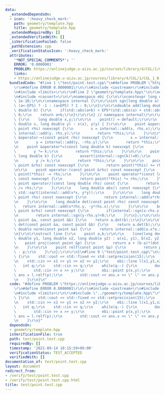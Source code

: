 ```yaml
---
data:
  _extendedDependsOn:
  - icon: ':heavy_check_mark:'
    path: geometry/template.hpp
    title: geometry/template.hpp
  _extendedRequiredBy: []
  _extendedVerifiedWith: []
  _isVerificationFailed: false
  _pathExtension: cpp
  _verificationStatusIcon: ':heavy_check_mark:'
  attributes:
    '*NOT_SPECIAL_COMMENTS*': ''
    ERROR: '0.0000001'
    PROBLEM: https://onlinejudge.u-aizu.ac.jp/courses/library/4/CGL/1/CGL_1_B
    links:
    - https://onlinejudge.u-aizu.ac.jp/courses/library/4/CGL/1/CGL_1_B
  bundledCode: "#line 1 \"test/point.test.cpp\"\n#define PROBLEM \"https://onlinejudge.u-aizu.ac.jp/courses/library/4/CGL/1/CGL_1_B\"\
    \r\n#define ERROR 0.0000001\r\n\r\n#include <iostream>\r\n#include <iomanip>\r\
    \n#include <limits>\r\n\r\n#line 2 \"geometry/template.hpp\"\n\r\n#include <cmath>\r\
    \n#include <cassert>\r\n\r\nnamespace ebi {\r\n\r\nconstexpr long double EPS =\
    \ 1e-10;\r\n\r\nnamespace internal {\r\n\r\nint sgn(long double a) {\r\n    return\
    \ (a<-EPS) ? -1 : (a>EPS) ? 1 : 0;\r\n}\r\n\r\ndouble add(long double a, long\
    \ double b) {\r\n    if(std::abs(a+b) < EPS*(std::abs(a) + std::abs(b))) return\
    \ 0;\r\n    return a+b;\r\n}\r\n\r\n} // namespace internal\r\n\r\nstruct point\
    \ {\r\n    long double x,y;\r\n\r\n    point() = default;\r\n\r\n    point(long\
    \ double x, long double y) : x(x), y(y) { }\r\n\r\n    point &operator+=(const\
    \ point rhs) noexcept {\r\n        x = internal::add(x, rhs.x);\r\n        y =\
    \ internal::add(y, rhs.y);\r\n        return *this;\r\n    }\r\n\r\n    point\
    \ &operator-=(const point rhs) noexcept {\r\n        x = internal::add(x, -rhs.x);\r\
    \n        y = internal::add(y, -rhs.y);\r\n        return *this;\r\n    }\r\n\r\
    \n    point &operator*=(const long double k) noexcept {\r\n        x *= k;\r\n\
    \        y *= k;\r\n        return *this;\r\n    }\r\n\r\n    point &operator/=(const\
    \ long double k) {\r\n        assert(internal::sgn(k)!=0);\r\n        x /= k;\r\
    \n        y /= k;\r\n        return *this;\r\n    }\r\n\r\n    point operator+(const\
    \ point &rhs) const noexcept {\r\n        return point(*this) += rhs;\r\n    }\r\
    \n\r\n    point operator-(const point &rhs) const noexcept {\r\n        return\
    \ point(*this) -= rhs;\r\n    }\r\n\r\n    point operator*(const long double rhs)\
    \ const noexcept {\r\n        return point(*this) *= rhs;\r\n    }\r\n\r\n   \
    \ point operator/(const long double rhs) const {\r\n        return point(*this)\
    \ /= rhs;\r\n    }\r\n\r\n    long double abs() const noexcept {\r\n        return\
    \ std::sqrt(internal::add(x*x, y*y));\r\n    }\r\n\r\n    long double dot(const\
    \ point rhs) const noexcept {\r\n        return internal::add(x*rhs.x, y*rhs.y);\r\
    \n    }\r\n\r\n    long double det(const point rhs) const noexcept {\r\n     \
    \   return internal::add(x*rhs.y, -y*rhs.x);\r\n    }\r\n\r\n    bool operator<(const\
    \ point &rhs) const noexcept {\r\n        if(internal::sgn(x-rhs.x)) return internal::sgn(x-rhs.x)<0;\r\
    \n        return internal::sgn(y-rhs.y)<0;\r\n    }\r\n};\r\n\r\nlong double dot(const\
    \ point &a, const point &b) {\r\n    return a.dot(b);\r\n}\r\n\r\nlong double\
    \ det(const point &a, const point &b) {\r\n    return a.det(b);\r\n}\r\n\r\nlong\
    \ double norm(const point &a) {\r\n    return internal::add(a.x*a.x, a.y*a.y);\r\
    \n}\r\n\r\nstruct line {\r\n    point a,b;\r\n\r\n    line(long double x1, long\
    \ double y1, long double x2, long double y2) : a(x1, y1), b(x2, y2) { }\r\n\r\n\
    \    point proj(const point &p) {\r\n        return a + (b-a)*(dot(b-a,p-a)/norm(b-a));\r\
    \n    }\r\n\r\n    point relf(const point &p) {\r\n        return proj(p)*double(2)\
    \ - p;\r\n    }\r\n};\r\n\r\n}\n#line 9 \"test/point.test.cpp\"\n\r\nint main()\
    \ {\r\n    std::cout << std::fixed << std::setprecision(15);\r\n    double x1,y1,x2,y2;\r\
    \n    std::cin >> x1 >> y1 >> x2 >> y2;\r\n    ebi::line l(x1,y1,x2,y2);\r\n \
    \   int q;\r\n    std::cin >> q;\r\n    while(q--) {\r\n        double x,y;\r\n\
    \        std::cin >> x >> y;\r\n        ebi::point p(x,y);\r\n        ebi::point\
    \ ans = l.relf(p);\r\n        std::cout << ans.x << \" \" << ans.y << std::endl;\r\
    \n    }\r\n}\n"
  code: "#define PROBLEM \"https://onlinejudge.u-aizu.ac.jp/courses/library/4/CGL/1/CGL_1_B\"\
    \r\n#define ERROR 0.0000001\r\n\r\n#include <iostream>\r\n#include <iomanip>\r\
    \n#include <limits>\r\n\r\n#include \"../geometry/template.hpp\"\r\n\r\nint main()\
    \ {\r\n    std::cout << std::fixed << std::setprecision(15);\r\n    double x1,y1,x2,y2;\r\
    \n    std::cin >> x1 >> y1 >> x2 >> y2;\r\n    ebi::line l(x1,y1,x2,y2);\r\n \
    \   int q;\r\n    std::cin >> q;\r\n    while(q--) {\r\n        double x,y;\r\n\
    \        std::cin >> x >> y;\r\n        ebi::point p(x,y);\r\n        ebi::point\
    \ ans = l.relf(p);\r\n        std::cout << ans.x << \" \" << ans.y << std::endl;\r\
    \n    }\r\n}"
  dependsOn:
  - geometry/template.hpp
  isVerificationFile: true
  path: test/point.test.cpp
  requiredBy: []
  timestamp: '2021-09-14 18:15:59+09:00'
  verificationStatus: TEST_ACCEPTED
  verifiedWith: []
documentation_of: test/point.test.cpp
layout: document
redirect_from:
- /verify/test/point.test.cpp
- /verify/test/point.test.cpp.html
title: test/point.test.cpp
---
```

